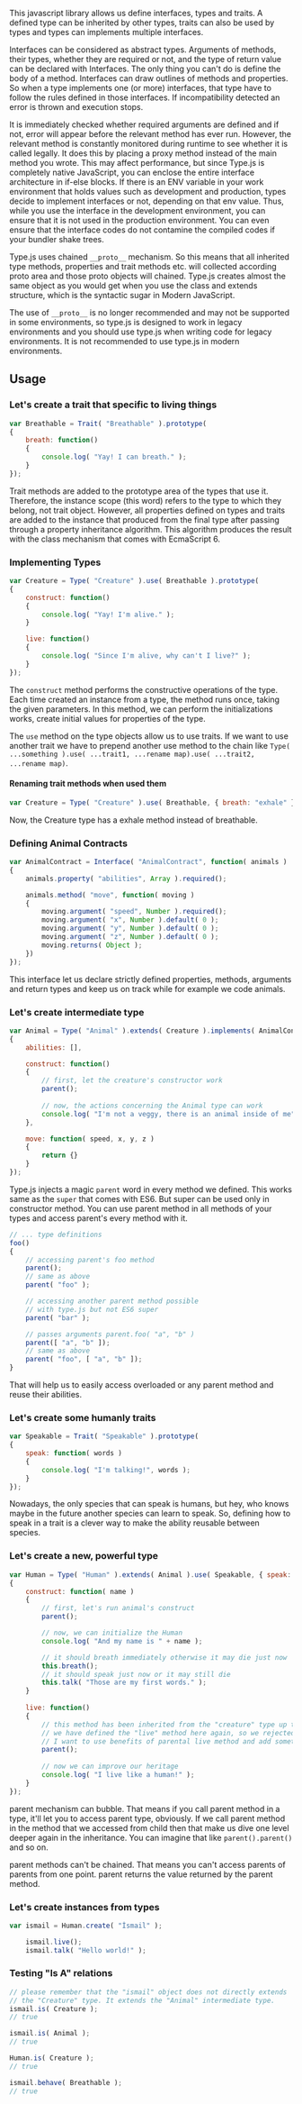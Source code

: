 This javascript library allows us define interfaces, types and traits. A defined type can be inherited
by other types, traits can also be used by types and types can implements multiple interfaces.

Interfaces can be considered as abstract types. Arguments of methods, their types, whether they are required or not, and the type of return value can be declared with Interfaces. The only thing you can't do is define the body of a method. Interfaces can draw outlines of methods and properties. So when a type implements one (or more) interfaces, that type have to follow the rules defined in those interfaces. If incompatibility detected an error is thrown and execution stops.

It is immediately checked whether required arguments are defined and if not, error will appear before the relevant method has ever run. However, the relevant method is constantly monitored during runtime to see whether it is called legally. It does this by placing a proxy method instead of the main method you wrote. This may affect performance, but since Type.js is completely native JavaScript, you can enclose the entire interface architecture in if-else blocks. If there is an ENV variable in your work environment that holds values such as development and production, types decide to implement interfaces or not, depending on that env value. Thus, while you use the interface in the development environment, you can ensure that it is not used in the production environment. You can even ensure that the interface codes do not contamine the compiled codes if your bundler shake trees.

Type.js uses chained `__proto__` mechanism. So this means that all inherited type methods, properties and trait methods etc. will collected according proto area and those proto objects will chained. Type.js creates almost the same object as you would get when you use the class and extends structure, which is the syntactic sugar in Modern JavaScript.

The use of `__proto__` is no longer recommended and may not be supported in some environments, so type.js is designed to work in legacy environments and you should use type.js when writing code for legacy environments. It is not recommended to use type.js in modern environments.

## Usage
### Let's create a trait that specific to living things
```js
var Breathable = Trait( "Breathable" ).prototype(
{
    breath: function()
    {
        console.log( "Yay! I can breath." );
    }
});
```
Trait methods are added to the prototype area of the types that use it. Therefore, the instance scope
(this word) refers to the type to which they belong, not trait object. However, all properties defined on types and traits are added to the instance that produced from the final type after passing through a property inheritance algorithm. This algorithm produces the result with the class mechanism that comes with EcmaScript 6.

### Implementing Types
```js
var Creature = Type( "Creature" ).use( Breathable ).prototype(
{
    construct: function()
    {
        console.log( "Yay! I'm alive." );
    }

    live: function()
    {
        console.log( "Since I'm alive, why can't I live?" );
    }
});
```
The `construct` method performs the constructive operations of the type. Each time
created an instance from a type, the method runs once, taking the given parameters. In this
method, we can perform the initializations works, create initial values for properties of the type.

The `use` method on the type objects allow us to use traits. If we want to use another trait we have to prepend another use method to the chain like `Type( ...something ).use( ...trait1, ...rename map).use( ...trait2, ...rename map)`.

#### Renaming trait methods when used them
```js
var Creature = Type( "Creature" ).use( Breathable, { breath: "exhale" });
```
Now, the Creature type has a exhale method instead of breathable.

### Defining Animal Contracts
```js
var AnimalContract = Interface( "AnimalContract", function( animals )
{
    animals.property( "abilities", Array ).required();

    animals.method( "move", function( moving )
    {
        moving.argument( "speed", Number ).required();
        moving.argument( "x", Number ).default( 0 );
        moving.argument( "y", Number ).default( 0 );
        moving.argument( "z", Number ).default( 0 );
        moving.returns( Object );
    })
});
```
This interface let us declare strictly defined properties, methods, arguments and return types and keep us on track while for example we code animals.

### Let's create intermediate type
```js
var Animal = Type( "Animal" ).extends( Creature ).implements( AnimalContract ).prototype(
{
    abilities: [],

    construct: function()
    {
        // first, let the creature's constructor work
        parent();
        
        // now, the actions concerning the Animal type can work
        console.log( "I'm not a veggy, there is an animal inside of me" );
    },

    move: function( speed, x, y, z )
    {
        return {}
    }
});
```
Type.js injects a magic `parent` word in every method we defined. This works same as the `super` that comes with ES6. But super can be used only in constructor method. You can use parent method in all methods of your types and access parent's every method with it.

```js
// ... type definitions
foo()
{
    // accessing parent's foo method
    parent();
    // same as above
    parent( "foo" );

    // accessing another parent method possible
    // with type.js but not ES6 super
    parent( "bar" );

    // passes arguments parent.foo( "a", "b" )
    parent([ "a", "b" ]);
    // same as above
    parent( "foo", [ "a", "b" ]);
}
```

That will help us to easily access overloaded or any parent method and reuse their abilities.

### Let's create some humanly traits
```js
var Speakable = Trait( "Speakable" ).prototype(
{
    speak: function( words )
    {
        console.log( "I'm talking!", words );
    }
});
```

Nowadays, the only species that can speak is humans, but hey, who knows maybe in the future another species can learn to speak. So, defining how to speak in a trait is a clever way to make the ability reusable between species.

### Let's create a new, powerful type
```js
var Human = Type( "Human" ).extends( Animal ).use( Speakable, { speak: "talk" }).prototype(
{
    construct: function( name )
    {
        // first, let's run animal's construct
        parent();

        // now, we can initialize the Human
        console.log( "And my name is " + name );

        // it should breath immediately otherwise it may die just now
        this.breath();
        // it should speak just now or it may still die
        this.talk( "Those are my first words." );
    }
    
    live: function()
    {
        // this method has been inherited from the "creature" type up to this point, but
        // we have defined the "live" method here again, so we rejected the inheritance, but
        // I want to use benefits of parental live method and add something extra after that
        parent();
        
        // now we can improve our heritage
        console.log( "I live like a human!" );
    }
});
```

parent mechanism can bubble. That means if you call parent method in a type, it'll let you to access parent type, obviously. If we call parent method in the method that we accessed from child then that make us dive one level deeper again in the inheritance. You can imagine that like `parent().parent()` and so on.

parent methods can't be chained. That means you can't access parents of parents from one point. parent returns the value returned by the parent method.

### Let's create instances from types
```js
var ismail = Human.create( "İsmail" );

    ismail.live();
    ismail.talk( "Hello world!" );
```

### Testing "Is A" relations
```js
// please remember that the "ismail" object does not directly extends
// the "Creature" type. It extends the "Animal" intermediate type.
ismail.is( Creature );
// true

ismail.is( Animal );
// true

Human.is( Creature );
// true

ismail.behave( Breathable );
// true
```
